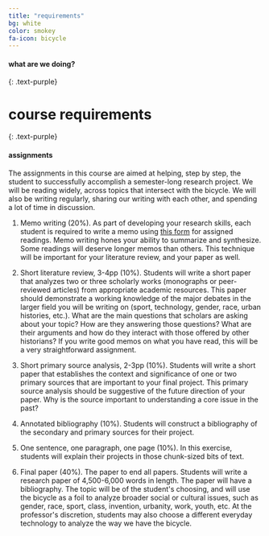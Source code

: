 ```yaml
---
title: "requirements"
bg: white
color: smokey
fa-icon: bicycle
---
```


#### what are we doing? 
{: .text-purple}

# course requirements
{: .text-purple}

#### assignments

The assignments in this course are aimed at helping, step by step, the student 
to successfully accomplish a semester-long research project. We will be reading 
widely, across topics that intersect with the bicycle. We will also be writing
regularly, sharing our writing with each other, and spending a lot of time in
discussion.

1. Memo writing (20%). As part of developing your research skills, each student is
required to write a memo using [this form](http://chadblack.net/499F2017/img/precis-memo.pdf) for assigned readings. Memo writing
hones your ability to summarize and synthesize. Some readings will deserve
longer memos than others. This technique will be important for your literature
review, and your paper as well.


2. Short literature review, 3-4pp (10%). Students will write a short paper that
analyzes two or three scholarly works (monographs or peer-reviewed articles)
from appropriate academic resources. This paper should demonstrate a working
knowledge of the major debates in the larger field you will be writing on
(sport, technology, gender, race, urban histories, etc.). What are the main
questions that scholars are asking about your topic? How are they answering
those questions? What are their arguments and how do they interact with those
offered by other historians? If you write good memos on what you have read, this
will be a very straightforward assignment.

3. Short primary source analysis, 2-3pp (10%). Students will write a short paper that
establishes the context and significance of one or two primary sources that are
important to your final project. This primary source analysis should be
suggestive of the future direction of your paper. Why is the source important to
understanding a core issue in the past? 

4. Annotated bibliography (10%). Students will construct a bibliography of the
secondary and primary sources for their project.

5. One sentence, one paragraph, one page (10%). In this exercise, students will
explain their projects in those chunk-sized bits of text.

6. Final paper (40%). The paper to end all papers. Students will write a research
   paper of 4,500-6,000 words in length. The paper will have a bibliography.
   The topic will be of the student's choosing, and will use the bicycle as a
   foil to analyze broader social or cultural issues, such as gender, race,
   sport, class, invention, urbanity, work, youth, etc. At the professor's
   discretion, students may also choose a different everyday technology to
   analyze the way we have the bicycle.



